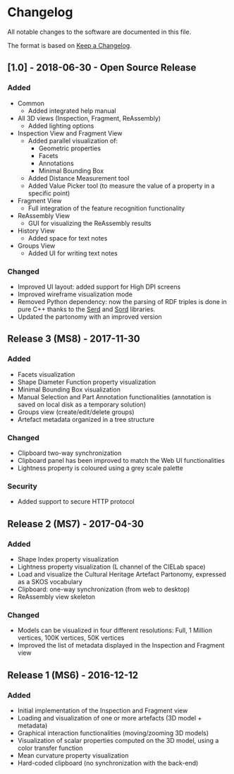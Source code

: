 # Changelog

All notable changes to the software are documented in this file.

The format is based on [Keep a Changelog](http://keepachangelog.com/en/1.0.0/).

## [1.0] - 2018-06-30 - Open Source Release

### Added

- Common
    - Added integrated help manual
- All 3D views (Inspection, Fragment, ReAssembly)
    - Added lighting options
- Inspection View and Fragment View
    - Added parallel visualization of:
      - Geometric properties
      - Facets
      - Annotations
      - Minimal Bounding Box
    - Added Distance Measurement tool
    - Added Value Picker tool (to measure the value of a property in a specific point)
- Fragment View
    - Full integration of the feature recognition functionality
- ReAssembly View
    - GUI for visualizing the ReAssembly results
- History View
    - Added space for text notes
- Groups View
    - Added UI for writing text notes

### Changed

- Improved UI layout: added support for High DPI screens
- Improved wireframe visualization mode
- Removed Python dependency: now the parsing of RDF triples is done in pure C++
thanks to the [Serd][serd-home] and [Sord][sord-home] libraries.
- Updated the partonomy with an improved version

[serd-home]: https://drobilla.net/software/serd
[sord-home]: https://drobilla.net/software/sord

## Release 3 (MS8) - 2017-11-30

### Added

- Facets visualization
- Shape Diameter Function property visualization
- Minimal Bounding Box visualization
- Manual Selection and Part Annotation functionalities (annotation is
saved on local disk as a temporary solution)
- Groups view (create/edit/delete groups)
- Artefact metadata organized in a tree structure

### Changed

- Clipboard two-way synchronization
- Clipboard panel has been improved to match the Web UI functionalities
- Lightness property is coloured using a grey scale palette

### Security

- Added support to secure HTTP protocol

## Release 2 (MS7) - 2017-04-30

### Added

- Shape Index property visualization
- Lightness property visualization (L channel of the CIELab space)
- Load and visualize the Cultural Heritage Artefact Partonomy, expressed
as a SKOS vocabulary
- Clipboard: one-way synchronization (from web to desktop)
- ReAssembly view skeleton

### Changed

- Models can be visualized in four different resolutions: Full, 1 Million vertices,
100K vertices, 50K vertices
- Improved the list of metadata displayed in the Inspection and Fragment view

## Release 1 (MS6) - 2016-12-12

### Added

- Initial implementation of the Inspection and Fragment view
- Loading and visualization of one or more artefacts (3D model + metadata)
- Graphical interaction functionalities (moving/zooming 3D models)
- Visualization of scalar properties computed on the 3D model,
using a color transfer function
- Mean curvature property visualization
- Hard-coded clipboard (no synchronization with the back-end)
